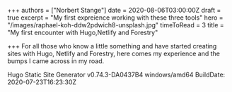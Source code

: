 +++
authors = ["Norbert Stange"]
date = 2020-08-06T03:00:00Z
draft = true
excerpt = "My first expreience working with these three tools"
hero = "/images/raphael-koh-ddw2pdwich8-unsplash.jpg"
timeToRead = 3
title = "My first encounter with Hugo,Netlify and Forestry"

+++
For all those who know a little something and have started creating sites with Hugo, Netlify and Forestry, here comes my experience and the bumps I came across in my road.

Hugo Static Site Generator v0.74.3-DA0437B4 windows/amd64 BuildDate: 2020-07-23T16:23:30Z